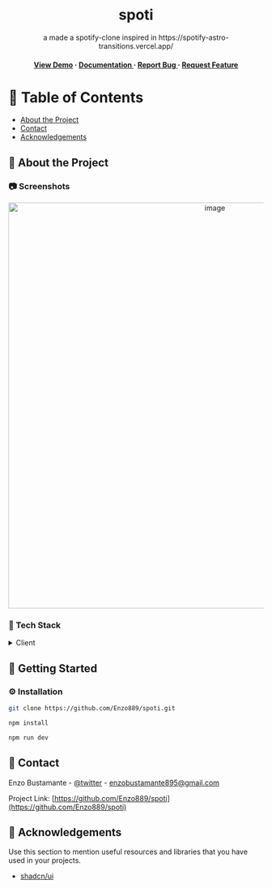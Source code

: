 <div align='center'>

<h1>spoti</h1>
<p>a made a spotify-clone inspired in https://spotify-astro-transitions.vercel.app/</p>

<h4> <a href=https://spoti-astro.vercel.app/>View Demo</a> <span> · </span> <a href="https://github.com/Enzo889/spoti/blob/master/README.md"> Documentation </a> <span> · </span> <a href="https://github.com/Enzo889/spoti/issues"> Report Bug </a> <span> · </span> <a href="https://github.com/Enzo889/spoti/issues"> Request Feature </a> </h4>


</div>

# :notebook_with_decorative_cover: Table of Contents

- [About the Project](#star2-about-the-project)
- [Contact](#handshake-contact)
- [Acknowledgements](#gem-acknowledgements)


## :star2: About the Project

### :camera: Screenshots
<div align="center"> <a href="https://spoti-astro.vercel.app/"><img src="https://i.pinimg.com/736x/0e/61/dd/0e61dd5125be602f7a085f35128ada19.jpg" alt='image' width='800'/></a> </div>


### :space_invader: Tech Stack
<details> <summary>Client</summary> <ul>
<li><a href="">Astro</a></li>
<li><a href="">React</a></li>
<li><a href="">Svelte</a></li>
</ul> </details>


## :toolbox: Getting Started

### :gear: Installation

```bash
git clone https://github.com/Enzo889/spoti.git
```

```bash
npm install
```

```bash
npm run dev
```




## :handshake: Contact

Enzo Bustamante - [@twitter](https://twitter.com/enzonicolas24) - enzobustamante895@gmail.com

Project Link: [https://github.com/Enzo889/spoti](https://github.com/Enzo889/spoti)

## :gem: Acknowledgements

Use this section to mention useful resources and libraries that you have used in your projects.

- [shadcn/ui](https://ui.shadcn.com/)
